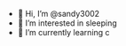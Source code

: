 - 👋 Hi, I’m @sandy3002
- 👀 I’m interested in sleeping
- 🌱 I’m currently learning c

<!---
sandy3002/sandy3002 is a ✨ special ✨ repository because its `README.md` (this file) appears on your GitHub profile.
You can click the Preview link to take a look at your changes.
--->
